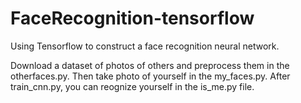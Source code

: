 # FaceRecognition-tensorflow
Using Tensorflow to construct a face recognition neural network.

Download a dataset of photos of others and preprocess them in the otherfaces.py.
Then take photo of yourself in the my_faces.py.
After train_cnn.py, you can reognize yourself in the is_me.py file.
